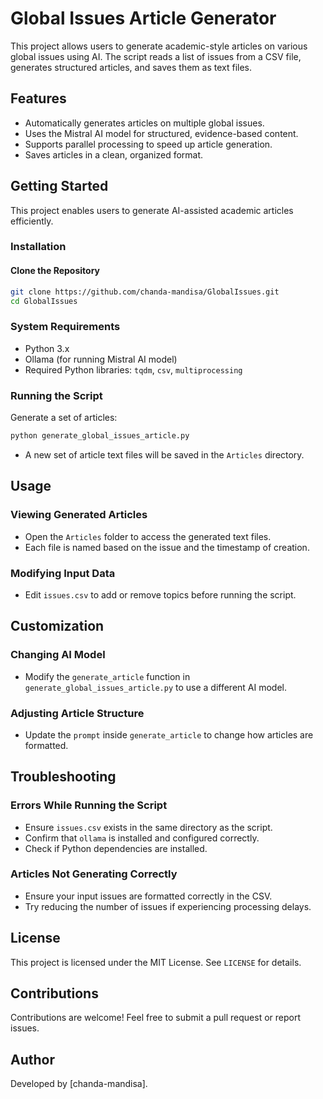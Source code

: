 # Global Issues Article Generator

This project allows users to generate academic-style articles on various global issues using AI. The script reads a list of issues from a CSV file, generates structured articles, and saves them as text files.

## Features

- Automatically generates articles on multiple global issues.
- Uses the Mistral AI model for structured, evidence-based content.
- Supports parallel processing to speed up article generation.
- Saves articles in a clean, organized format.

## Getting Started

This project enables users to generate AI-assisted academic articles efficiently.

### Installation

#### Clone the Repository

```sh
git clone https://github.com/chanda-mandisa/GlobalIssues.git
cd GlobalIssues
```

### System Requirements

- Python 3.x
- Ollama (for running Mistral AI model)
- Required Python libraries: `tqdm`, `csv`, `multiprocessing`

### Running the Script

Generate a set of articles:

```sh
python generate_global_issues_article.py
```

- A new set of article text files will be saved in the `Articles` directory.

## Usage

### Viewing Generated Articles

- Open the `Articles` folder to access the generated text files.
- Each file is named based on the issue and the timestamp of creation.

### Modifying Input Data

- Edit `issues.csv` to add or remove topics before running the script.

## Customization

### Changing AI Model

- Modify the `generate_article` function in `generate_global_issues_article.py` to use a different AI model.

### Adjusting Article Structure

- Update the `prompt` inside `generate_article` to change how articles are formatted.

## Troubleshooting

### Errors While Running the Script

- Ensure `issues.csv` exists in the same directory as the script.
- Confirm that `ollama` is installed and configured correctly.
- Check if Python dependencies are installed.

### Articles Not Generating Correctly

- Ensure your input issues are formatted correctly in the CSV.
- Try reducing the number of issues if experiencing processing delays.

## License

This project is licensed under the MIT License. See `LICENSE` for details.

## Contributions

Contributions are welcome! Feel free to submit a pull request or report issues.

## Author
Developed by [chanda-mandisa].


